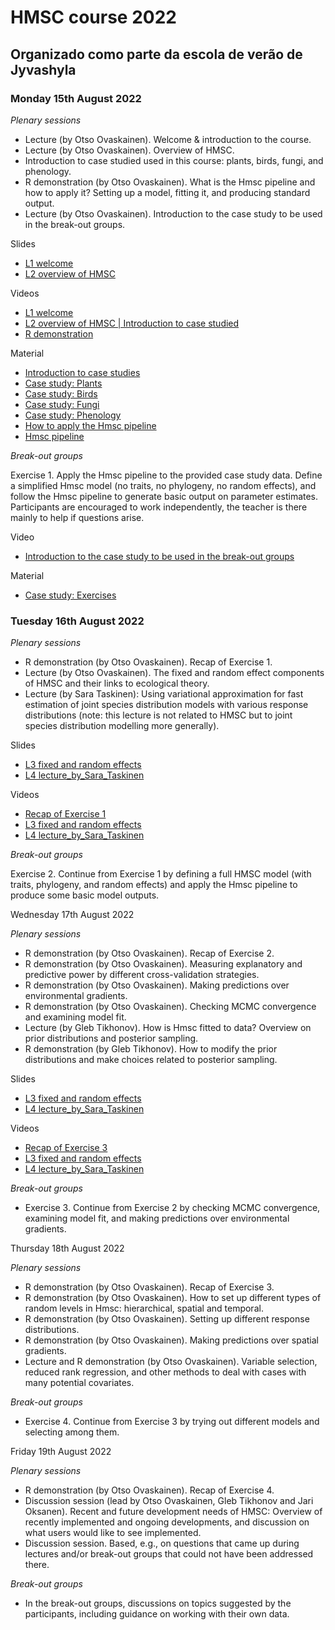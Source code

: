 #  HMSC course 2022

## Organizado como parte da escola de verão de Jyvashyla

### Monday 15th August 2022

*Plenary sessions*

- Lecture (by Otso Ovaskainen). Welcome & introduction to the course.
- Lecture (by Otso Ovaskainen). Overview of HMSC.
- Introduction to case studied used in this course: plants, birds, fungi, and phenology.
- R demonstration (by Otso Ovaskainen). What is the Hmsc pipeline and how to apply it? Setting up a model, fitting it, and producing standard output.
- Lecture (by Otso Ovaskainen). Introduction to the case study to be used in the break-out groups.

Slides
- [L1 welcome](https://www.helsinki.fi/assets/drupal/2022-08/L1%20welcome.pdf)
- [L2 overview of HMSC](https://www.helsinki.fi/assets/drupal/2022-08/L2%20overview%20of%20HMSC.pdf)

Videos
- [L1 welcome](https://youtu.be/USqztEnJxyw)
- [L2 overview of HMSC | Introduction to case studied](https://youtu.be/qMZKYHcXoKw)
- [R demonstration](https://youtu.be/duPLbotR054)

Material
- [Introduction to case studies](https://www.helsinki.fi/assets/drupal/2022-08/Introduction%20to%20case%20studies.pdf)
- [Case study: Plants](https://www.dropbox.com/s/4oqs0p539j19yu5/case%20study%20plants.zip?dl=0)
- [Case study: Birds](https://www.dropbox.com/s/cwp7euhanvjhqxi/case%20study%20birds.zip?dl=0)
- [Case study: Fungi](https://www.dropbox.com/s/wa7zei3lkndp78e/case%20study%20fungi.zip?dl=0)
- [Case study: Phenology](https://www.dropbox.com/s/jobahs38mh40eyg/case%20study%20phenology.zip?dl=0)
- [How to apply the Hmsc pipeline](https://www.helsinki.fi/assets/drupal/2022-08/How%20to%20apply%20the%20Hmsc%20pipeline.pdf)
- [Hmsc pipeline](https://www.dropbox.com/s/08ptxne82x7bpqd/Hmsc%20pipeline.zip?dl=0)

*Break-out groups*

Exercise 1. Apply the Hmsc pipeline to the provided case study data. Define a simplified Hmsc model (no traits, no phylogeny, no random effects), and follow the Hmsc pipeline to generate basic output on parameter estimates. Participants are encouraged to work independently, the teacher is there mainly to help if questions arise.

Video
- [Introduction to the case study to be used in the break-out groups](https://youtu.be/duPLbotR054?t=2520)

Material
- [Case study: Exercises](https://www.dropbox.com/s/xqlx2t1brr7p9mx/case%20study%20exercises.zip?dl=0)

### Tuesday 16th August 2022

*Plenary sessions*

- R demonstration (by Otso Ovaskainen). Recap of Exercise 1.
- Lecture (by Otso Ovaskainen). The fixed and random effect components of HMSC and their links to ecological theory.
- Lecture (by Sara Taskinen): Using variational approximation for fast estimation of joint species distribution models with various response distributions (note: this lecture is not related to HMSC but to joint species distribution modelling more generally).

Slides
- [L3 fixed and random effects](https://www.helsinki.fi/assets/drupal/2022-08/L3%20fixed%20and%20random%20effects_160822.pdf)
- [L4 lecture_by_Sara_Taskinen](https://www.helsinki.fi/assets/drupal/2022-08/L4_lecture_by_Sara_Taskinen.pdf)

Videos
- [Recap of Exercise 1](https://youtu.be/N4nxpPLgx9M)
- [L3 fixed and random effects](https://youtu.be/N4nxpPLgx9M?t=4682)
- [L4 lecture_by_Sara_Taskinen](https://youtu.be/8lm3DErb2mY)

*Break-out groups*

Exercise 2. Continue from Exercise 1 by defining a full HMSC model (with traits, phylogeny, and random effects) and apply the Hmsc pipeline to produce some basic model outputs.

Wednesday 17th August 2022

*Plenary sessions*

- R demonstration (by Otso Ovaskainen). Recap of Exercise 2.
- R demonstration (by Otso Ovaskainen). Measuring explanatory and predictive power by different cross-validation strategies.
- R demonstration (by Otso Ovaskainen). Making predictions over environmental gradients.
- R demonstration (by Otso Ovaskainen). Checking MCMC convergence and examining model fit.
- Lecture (by Gleb Tikhonov). How is Hmsc fitted to data? Overview on prior distributions and posterior sampling.
- R demonstration (by Gleb Tikhonov). How to modify the prior distributions and make choices related to posterior sampling.

Slides
- [L3 fixed and random effects](https://www.helsinki.fi/assets/drupal/2022-08/L3%20fixed%20and%20random%20effects_160822.pdf)
- [L4 lecture_by_Sara_Taskinen](https://www.helsinki.fi/assets/drupal/2022-08/L4_lecture_by_Sara_Taskinen.pdf)

Videos
- [Recap of Exercise 3](https://youtu.be/_zylFuNq7Pk)
- [L3 fixed and random effects](https://youtu.be/N4nxpPLgx9M?t=4682)
- [L4 lecture_by_Sara_Taskinen](https://youtu.be/8lm3DErb2mY)

*Break-out groups*

- Exercise 3. Continue from Exercise 2 by checking MCMC convergence, examining model fit, and making predictions over environmental gradients.

Thursday 18th August 2022

*Plenary sessions*

- R demonstration (by Otso Ovaskainen). Recap of Exercise 3.
- R demonstration (by Otso Ovaskainen). How to set up different types of random levels in Hmsc: hierarchical, spatial and temporal.
- R demonstration (by Otso Ovaskainen). Setting up different response distributions.
- R demonstration (by Otso Ovaskainen). Making predictions over spatial gradients.
- Lecture and R demonstration (by Otso Ovaskainen). Variable selection, reduced rank regression, and other methods to deal with cases with many potential covariates.

*Break-out groups*

- Exercise 4. Continue from Exercise 3 by trying out different models and selecting among them.

Friday 19th August 2022

*Plenary sessions*

- R demonstration (by Otso Ovaskainen). Recap of Exercise 4.
- Discussion session (lead by Otso Ovaskainen, Gleb Tikhonov and Jari Oksanen). Recent and future development needs of HMSC: Overview of recently implemented and ongoing developments, and discussion on what users would like to see implemented.
- Discussion session. Based, e.g., on questions that came up during lectures and/or break-out groups that could not have been addressed there.

*Break-out groups*

- In the break-out groups, discussions on topics suggested by the participants, including guidance on working with their own data.
